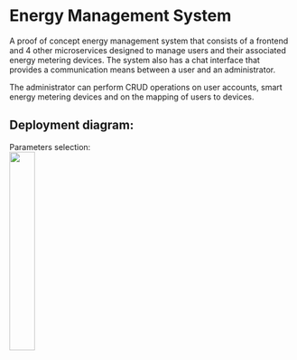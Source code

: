 <h1>Energy Management System</h1>

A proof of concept energy management system that consists of a frontend and 4 other microservices designed to manage users and their associated energy metering devices. The system also has a chat interface that provides a communication means between a user and an administrator. 

The administrator can perform CRUD operations on user accounts, smart energy metering devices and on the mapping of users to devices.


<h2>Deployment diagram:</h2>

<p>
Parameters selection: <br/>
<img src="https://i.imgur.com/j9X38zq.jpeg" height="30%" width="30%"/>
<br/>
<br/>



